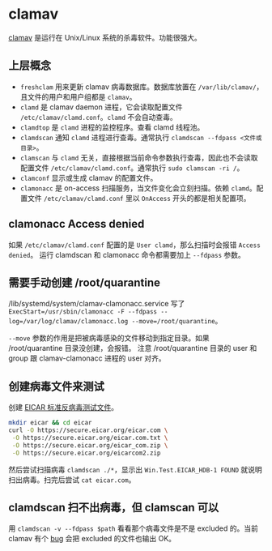 # clamav

[clamav](https://www.clamav.net/) 是运行在 Unix/Linux 系统的杀毒软件。功能很强大。

## 上层概念

- `freshclam` 用来更新 clamav 病毒数据库。数据库放置在 `/var/lib/clamav/`，且文件的用户和用户组都是 `clamav`。
- `clamd` 是 clamav daemon 进程，它会读取配置文件 `/etc/clamav/clamd.conf`。`clamd` 不会自动查毒。
- `clamdtop` 是 `clamd` 进程的监控程序。查看 clamd 线程池。
- `clamdscan` 通知 `clamd` 进程进行查毒。通常执行 `clamdscan --fdpass <文件或目录>`。
- `clamscan` 与 `clamd` 无关，直接根据当前命令参数执行查毒，因此也不会读取配置文件 `/etc/clamav/clamd.conf`。通常执行 `sudo clamscan -ri /`。
- `clamconf` 显示或生成 clamav 的配置文件。
- `clamonacc` 是 on-access 扫描服务，当文件变化会立刻扫描。依赖 `clamd`。配置文件 `/etc/clamav/clamd.conf` 里以 `OnAccess` 开头的都是相关配置项。

## clamonacc Access denied

如果 `/etc/clamav/clamd.conf` 配置的是 `User clamd`，那么扫描时会报错 `Access denied`。
运行 clamdscan 和 clamonacc 命令都需要加上 `--fdpass` 参数。

## 需要手动创建 /root/quarantine

/lib/systemd/system/clamav-clamonacc.service 写了 `ExecStart=/usr/sbin/clamonacc -F --fdpass --log=/var/log/clamav/clamonacc.log --move=/root/quarantine`。

`--move` 参数的作用是把被病毒感染的文件移动到指定目录。如果 /root/quarantine 目录没创建，会报错。
注意 /root/quarantine 目录的 user 和 group 跟 clamav-clamonacc 进程的 user 对齐。

## 创建病毒文件来测试

创建 [EICAR 标准反病毒测试文件](https://www.eicar.org/download-anti-malware-testfile/)。

```sh
mkdir eicar && cd eicar
curl -O https://secure.eicar.org/eicar.com \
 -O https://secure.eicar.org/eicar.com.txt \
 -O https://secure.eicar.org/eicar_com.zip \
 -O https://secure.eicar.org/eicarcom2.zip
```

然后尝试扫描病毒 `clamdscan ./*`，显示出 `Win.Test.EICAR_HDB-1 FOUND` 就说明扫出病毒。扫完后尝试 `cat eicar.com`。

## clamdscan 扫不出病毒，但 clamscan 可以

用 `clamdscan -v --fdpass $path` 看看那个病毒文件是不是 excluded 的。当前 clamav 有个 [bug](https://github.com/Cisco-Talos/clamav/issues/940) 会把 excluded 的文件也输出 OK。
